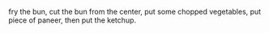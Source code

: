 fry the bun, cut the bun from the center, put some chopped vegetables, put piece of paneer, then put the ketchup.